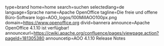 type=brand
home=home
search=suchen
selectedlang=de
language=Sprache
name=Apache OpenOffice
tagline=Die freie und offene Büro-Software
logo=AOO_logos/100MillAOO100px.png
domain=https://www.openoffice.org
divid=bannera
announce=Apache OpenOffice 4.1.10 ist verfügbar!
announceurl=https://cwiki.apache.org/confluence/pages/viewpage.action?pageId=181305380
announcetip=AOO 4.1.10 Release Notes
~~~~~~
